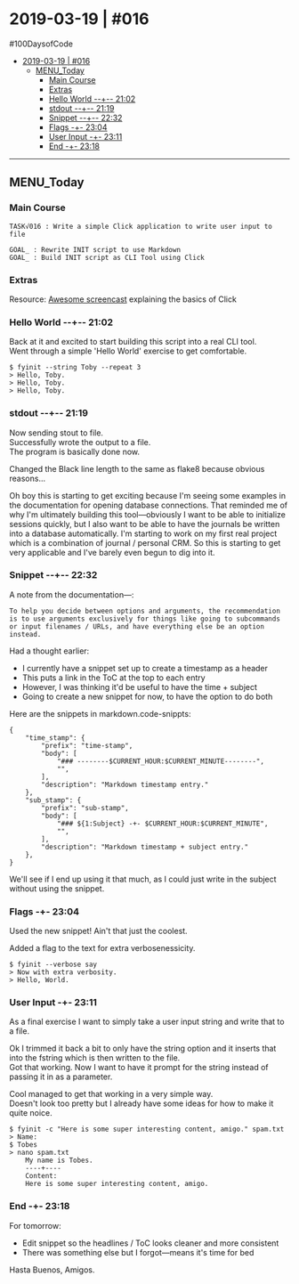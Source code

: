 # 2019-03-19 | #016

\#100DaysofCode

- [2019-03-19 | #016](#2019-03-19--016)
  - [MENU_Today](#menutoday)
    - [Main Course](#main-course)
    - [Extras](#extras)
    - [Hello World --+-- 21:02](#hello-world------2102)
    - [stdout --+-- 21:19](#stdout------2119)
    - [Snippet --+-- 22:32](#snippet------2232)
    - [Flags -+- 23:04](#flags----2304)
    - [User Input -+- 23:11](#user-input----2311)
    - [End -+- 23:18](#end----2318)

---

## MENU_Today

### Main Course

    TASK√016 : Write a simple Click application to write user input to file

    GOAL_ : Rewrite INIT script to use Markdown
    GOAL_ : Build INIT script as CLI Tool using Click

### Extras

Resource: [Awesome screencast](https://www.youtube.com/watch?v=kNke39OZ2k0) explaining the basics of Click

### Hello World --+-- 21:02

Back at it and excited to start building this script into a real CLI tool.  
Went through a simple 'Hello World' exercise to get comfortable.

    $ fyinit --string Toby --repeat 3
    > Hello, Toby.
    > Hello, Toby.
    > Hello, Toby.

### stdout --+-- 21:19

Now sending stout to file.  
Successfully wrote the output to a file.  
The program is basically done now.  

Changed the Black line length to the same as flake8 because obvious reasons...

Oh boy this is starting to get exciting because I'm seeing some examples in the documentation for opening database connections. That reminded me of why I'm ultimately building this tool—obviously I want to be able to initialize sessions quickly, but I also want to be able to have the journals be written into a database automatically. I'm starting to work on my first real project which is a combination of journal / personal CRM. So this is starting to get very applicable and I've barely even begun to dig into it.

### Snippet --+-- 22:32

A note from the documentation—:

    To help you decide between options and arguments, the recommendation is to use arguments exclusively for things like going to subcommands or input filenames / URLs, and have everything else be an option instead.

Had a thought earlier:

- I currently have a snippet set up to create a timestamp as a header
- This puts a link in the ToC at the top to each entry
- However, I was thinking it'd be useful to have the time + subject
- Going to create a new snippet for now, to have the option to do both

Here are the snippets in markdown.code-snippts:

    {
        "time_stamp": {
            "prefix": "time-stamp",
            "body": [
                "### --------$CURRENT_HOUR:$CURRENT_MINUTE--------",
                "",
            ],
            "description": "Markdown timestamp entry."
        },
        "sub_stamp": {
            "prefix": "sub-stamp",
            "body": [
                "### ${1:Subject} -+- $CURRENT_HOUR:$CURRENT_MINUTE",
                "",
            ],
            "description": "Markdown timestamp + subject entry."
        },
    }

We'll see if I end up using it that much, as I could just write in the subject without using the snippet.

### Flags -+- 23:04

Used the new snippet! Ain't that just the coolest.

Added a flag to the text for extra verbosenessicity.

    $ fyinit --verbose say
    > Now with extra verbosity.
    > Hello, World.

### User Input -+- 23:11

As a final exercise I want to simply take a user input string and write that to a file.

Ok I trimmed it back a bit to only have the string option and it inserts that into the fstring which is then written to the file.  
Got that working. Now I want to have it prompt for the string instead of passing it in as a parameter.

Cool managed to get that working in a very simple way.  
Doesn't look too pretty but I already have some ideas for how to make it quite noice.

    $ fyinit -c "Here is some super interesting content, amigo." spam.txt
    > Name:
    $ Tobes
    > nano spam.txt
        My name is Tobes.
        ----+----
        Content:
        Here is some super interesting content, amigo.

### End -+- 23:18

For tomorrow:

- Edit snippet so the headlines / ToC looks cleaner and more consistent
- There was something else but I forgot—means it's time for bed

Hasta Buenos, Amigos.
